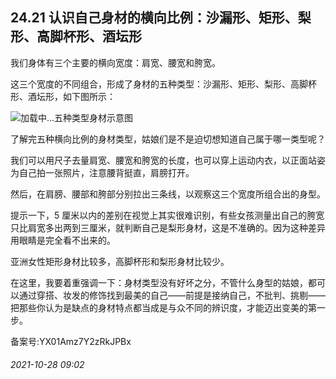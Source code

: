 ## 24.21 认识自己身材的横向比例：沙漏形、矩形、梨形、高脚杯形、酒坛形
我们身体有三个主要的横向宽度：肩宽、腰宽和胯宽。



这三个宽度的不同组合，形成了身材的五种类型：沙漏形、矩形、梨形、高脚杯形、酒坛形，如下图所示：



![](https://pic1.zhimg.com/v2-3dc2a9b606d23aaff6b7ca360ef03069.webp)加载中...五种类型身材示意图
 



了解完五种横向比例的身材类型，姑娘们是不是迫切想知道自己属于哪一类型呢？



我们可以用尺子去量肩宽、腰宽和胯宽的长度，也可以穿上运动内衣，以正面站姿为自己拍一张照片，注意腰背挺直，肩膀打开。



然后，在肩膀、腰部和胯部分别拉出三条线，以观察这三个宽度所组合出的身型。



提示一下，5 厘米以内的差别在视觉上其实很难识别，有些女孩测量出自己的胯宽只比肩宽多出两到三厘米，就判断自己是梨形身材，这是不准确的。因为这种差异用眼睛是完全看不出来的。



亚洲女性矩形身材比较多，高脚杯形和梨形身材比较少。



在这里，我要着重强调一下：身材类型没有好坏之分，不管什么身型的姑娘，都可以通过穿搭、妆发的修饰找到最美的自己——前提是接纳自己，不批判、挑剔——把那些你认为是缺点的身材特点都当成是与众不同的辨识度，才能迈出变美的第一步。



备案号:YX01Amz7Y2zRkJPBx


###### 2021-10-28 09:02
